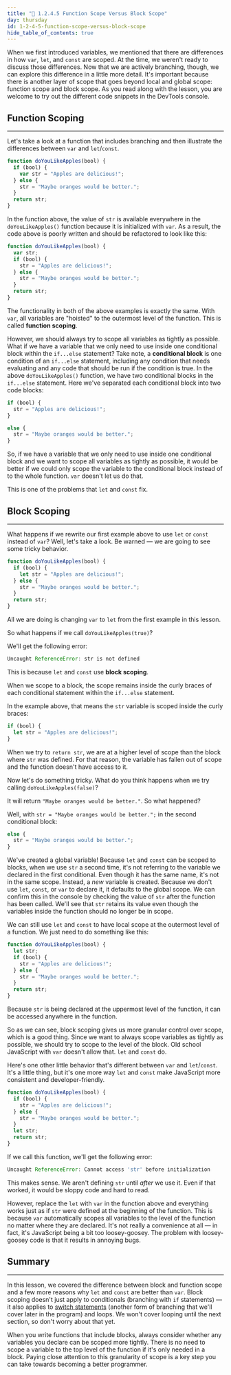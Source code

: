 ```yaml
---
title: "📓 1.2.4.5 Function Scope Versus Block Scope"
day: thursday
id: 1-2-4-5-function-scope-versus-block-scope
hide_table_of_contents: true
---
```


When we first introduced variables, we mentioned that there are differences in how `var`, `let`, and `const` are scoped. At the time, we weren't ready to discuss those differences. Now that we are actively branching, though, we can explore this difference in a little more detail. It's important because there is another layer of scope that goes beyond local and global scope: function scope and block scope. As you read along with the lesson, you are welcome to try out the different code snippets in the DevTools console.

## Function Scoping
---

Let's take a look at a function that includes branching and then illustrate the differences between `var` and `let`/`const`.

```js
function doYouLikeApples(bool) {
  if (bool) {
    var str = "Apples are delicious!";
  } else {
    str = "Maybe oranges would be better.";
  }
  return str;
}
```

In the function above, the value of `str` is available everywhere in the `doYouLikeApples()` function because it is initialized with `var`. As a result, the code above is poorly written and should be refactored to look like this:

```js
function doYouLikeApples(bool) {
  var str;
  if (bool) {
    str = "Apples are delicious!";
  } else {
    str = "Maybe oranges would be better.";
  }
  return str;
}
```

The functionality in both of the above examples is exactly the same. With `var`, all variables are "hoisted" to the outermost level of the function. This is called **function scoping**.

However, we should always try to scope all variables as tightly as possible. What if we have a variable that we only need to use inside one conditional block within the `if...else` statement? Take note, a **conditional block** is one condition of an `if...else` statement, including any condition that needs evaluating and any code that should be run if the condition is true. In the above `doYouLikeApples()` function, we have two conditional blocks in the `if...else` statement. Here we've separated each conditional block into two code blocks:

```js
if (bool) {
  str = "Apples are delicious!";
}
```

```js
else {
  str = "Maybe oranges would be better.";
}
```

So, if we have a variable that we only need to use inside one conditional block and we want to scope all variables as tightly as possible, it would be better if we could only scope the variable to the conditional block instead of to the whole function. `var` doesn't let us do that.

This is one of the problems that `let` and `const` fix.

## Block Scoping
---

What happens if we rewrite our first example above to use `let` or `const` instead of `var`? Well, let's take a look. Be warned — we are going to see some tricky behavior.

```js
function doYouLikeApples(bool) {
  if (bool) {
    let str = "Apples are delicious!";
  } else {
    str = "Maybe oranges would be better.";
  }
  return str;
}
```

All we are doing is changing `var` to `let` from the first example in this lesson.

So what happens if we call `doYouLikeApples(true)`?

We'll get the following error:

```js
Uncaught ReferenceError: str is not defined
```

This is because `let` and `const` use **block scoping**.

When we scope to a block, the scope remains inside the curly braces of each conditional statement within the `if...else` statement.

In the example above, that means the `str` variable is scoped inside the curly braces:

```js
if (bool) {
  let str = "Apples are delicious!";
}
```

When we try to `return str`, we are at a higher level of scope than the block where `str` was defined. For that reason, the variable has fallen out of scope and the function doesn't have access to it.

Now let's do something tricky. What do you think happens when we try calling `doYouLikeApples(false)`?

It will return `"Maybe oranges would be better."`. So what happened?

Well, with `str = "Maybe oranges would be better.";` in the second conditional block:

```js
else {
  str = "Maybe oranges would be better.";
}
```

We've created a global variable! Because `let` and `const` can be scoped to blocks, when we use `str` a second time, it's not referring to the variable we declared in the first conditional. Even though it has the same name, it's not in the same scope. Instead, a _new_ variable is created. Because we don't use `let`, `const`, or `var` to declare it, it defaults to the global scope. We can confirm this in the console by checking the value of `str` after the function has been called. We'll see that `str` retains its value even though the variables inside the function should no longer be in scope.

We can still use `let` and `const` to have local scope at the outermost level of a function. We just need to do something like this:

```js
function doYouLikeApples(bool) {
  let str;
  if (bool) {
    str = "Apples are delicious!";
  } else {
    str = "Maybe oranges would be better.";
  }
  return str;
}
```

Because `str` is being declared at the uppermost level of the function, it can be accessed anywhere in the function.

So as we can see, block scoping gives us more granular control over scope, which is a good thing. Since we want to always scope variables as tightly as possible, we should try to scope to the level of the block. Old school JavaScript with `var` doesn't allow that. `let` and `const` do.

Here's one other little behavior that's different between `var` and `let`/`const`. It's a little thing, but it's one more way `let` and `const` make JavaScript more consistent and developer-friendly.

```js
function doYouLikeApples(bool) {
  if (bool) {
    str = "Apples are delicious!";
  } else {
    str = "Maybe oranges would be better.";
  }
  let str;
  return str;
}
```

If we call this function, we'll get the following error:

```js
Uncaught ReferenceError: Cannot access 'str' before initialization
```

This makes sense. We aren't defining `str` until _after_ we use it. Even if that worked, it would be sloppy code and hard to read.

However, replace the `let` with `var` in the function above and everything works just as if `str` were defined at the beginning of the function. This is because `var` automatically scopes all variables to the level of the function no matter where they are declared. It's not really a convenience at all — in fact, it's JavaScript being a bit too loosey-goosey. The problem with loosey-goosey code is that it results in annoying bugs.

## Summary
---

In this lesson, we covered the difference between block and function scope and a few more reasons why `let` and `const` are better than `var`. Block scoping doesn't just apply to conditionals (branching with `if` statements) — it also applies to [switch statements](https://developer.mozilla.org/en-US/docs/Web/JavaScript/Reference/Statements/switch) (another form of branching that we'll cover later in the program) and loops. We won't cover looping until the next section, so don't worry about that yet.

When you write functions that include blocks, always consider whether any variables you declare can be scoped more tightly. There is no need to scope a variable to the top level of the function if it's only needed in a block. Paying close attention to this granularity of scope is a key step you can take towards becoming a better programmer.

